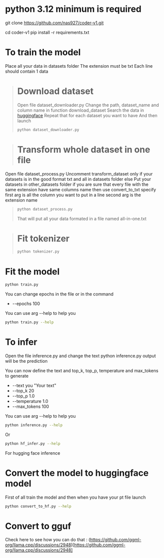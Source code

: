 # python 3.12 minimum is required

git clone https://github.com/nas927/coder-v1.git

cd coder-v1
pip install -r requirements.txt

# To train the model 

Place all your data in datasets folder
The extension must be txt
Each line should contain 1 data

> # Download dataset
>
> Open file dataset_downloader.py
> Change the path, dataset_name and column name in function download_dataset
> Search the data in [huggingface](https://huggingface.co/datasets)
> Repeat that for each dataset you want to have 
> And then launch
> ```sh
> python dataset_downloader.py
> ```

> # Transform whole dataset in one file
Open file dataset_process.py
Uncomment transform_dataset only if your datasets is in the good format txt and all in datasets folder
else
Put your datasets in other_datasets folder if you are sure that every file with the same extension have same columns name then use convert_to_txt specify first arg is all the column you want to put in a line second arg is the extension name 
> ```sh
> python dataset_process.py
> ```
> That will put all your data formated in a file named all-in-one.txt

> # Fit tokenizer
> ```sh
> python tokenizer.py
>

# Fit the model
```sh
python train.py
```
You can change epochs in the file or in the command
- --epochs 100

You can use arg --help to help you
```sh
python train.py --help
```

# To infer

Open the file inference.py and change the text
python inference.py
output will be the prediction

You can now define the text and top_k, top_p, temperature and max_tokens to generate
- --text you "Your text"
- --top_k 20
- --top_p 1.0
- --temperature 1.0
- --max_tokens 100

You can use arg --help to help you

```sh
python inference.py --help
```

Or 

```sh
python hf_infer.py --help
```

For hugging face inference

# Convert the model to huggingface model 

First of all train the model and then when you have your pt file launch 

```sh
python convert_to_hf.py --help
```

# Convert to gguf

Check here to see how you can do that : (https://github.com/ggml-org/llama.cpp/discussions/2948)[https://github.com/ggml-org/llama.cpp/discussions/2948]
